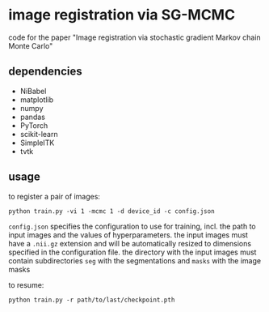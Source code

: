 image registration via SG-MCMC
============
code for the paper "Image registration via stochastic gradient Markov chain Monte Carlo"


dependencies
------------
* NiBabel
* matplotlib
* numpy
* pandas
* PyTorch
* scikit-learn
* SimpleITK
* tvtk


usage
------------
to register a pair of images:
```
python train.py -vi 1 -mcmc 1 -d device_id -c config.json
```

`config.json` specifies the configuration to use for training, incl. the path to input images and the values of hyperparameters. the input images must have a `.nii.gz` extension and will be automatically resized to dimensions specified in the configuration file. the directory with the input images must contain subdirectories `seg` with the segmentations and `masks` with the image masks

to resume:
```
python train.py -r path/to/last/checkpoint.pth
```
